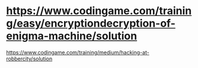 # https://www.codingame.com/training/easy/encryptiondecryption-of-enigma-machine/solution
https://www.codingame.com/training/medium/hacking-at-robbercity/solution
